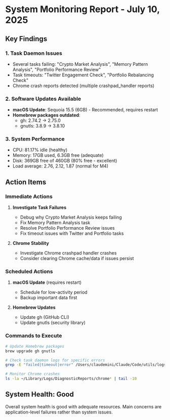 # System Monitoring Report - July 10, 2025

## Key Findings

### 1. Task Daemon Issues
- Several tasks failing: "Crypto Market Analysis", "Memory Pattern Analysis", "Portfolio Performance Review"
- Task timeouts: "Twitter Engagement Check", "Portfolio Rebalancing Check"
- Chrome crash reports detected (multiple crashpad_handler reports)

### 2. Software Updates Available
- **macOS Update**: Sequoia 15.5 (6GB) - Recommended, requires restart
- **Homebrew packages outdated**:
  - gh: 2.74.2 → 2.75.0
  - gnutls: 3.8.9 → 3.8.10

### 3. System Performance
- CPU: 81.17% idle (healthy)
- Memory: 17GB used, 6.3GB free (adequate)
- Disk: 369GB free of 460GB (80% free - excellent)
- Load average: 2.76, 2.12, 1.87 (normal for M4)

## Action Items

### Immediate Actions
1. **Investigate Task Failures**
   - Debug why Crypto Market Analysis keeps failing
   - Fix Memory Pattern Analysis task
   - Resolve Portfolio Performance Review issues
   - Fix timeout issues with Twitter and Portfolio tasks

2. **Chrome Stability**
   - Investigate Chrome crashpad handler crashes
   - Consider clearing Chrome cache/data if issues persist

### Scheduled Actions
1. **macOS Update** (requires restart)
   - Schedule for low-activity period
   - Backup important data first

2. **Homebrew Updates**
   - Update gh (GitHub CLI)
   - Update gnutls (security library)

### Commands to Execute
```bash
# Update Homebrew packages
brew upgrade gh gnutls

# Check task daemon logs for specific errors
grep -E "failed|timeout|error" /Users/claudemini/Claude/Code/utils/logs/task_daemon.log | tail -20

# Monitor Chrome crashes
ls -la ~/Library/Logs/DiagnosticReports/chrome* | tail -10
```

## System Health: Good
Overall system health is good with adequate resources. Main concerns are application-level failures rather than system issues.